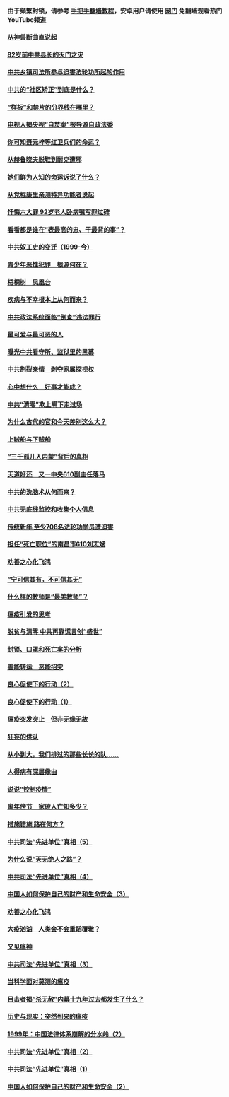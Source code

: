 #### 由于频繁封锁，请参考 [手把手翻墙教程](https://github.com/gfw-breaker/guides/wiki/)，安卓用户请使用 [网门](https://github.com/gfw-breaker/nogfw/blob/master/dl.md?t=04140101) 免翻墙观看热门YouTube频道 

#### [从神兽断曲直说起](../pages/19/423201.md?t=04140101) 

#### [82岁前中共县长的灭门之灾](../pages/19/423055.md?t=04140101) 

#### [中共乡镇司法所参与迫害法轮功所起的作用](../pages/19/423064.md?t=04140101) 

#### [中共的“社区矫正”到底是什么？](../pages/19/422870.md?t=04140101) 

#### [“样板”和禁片的分界线在哪里？](../pages/19/422704.md?t=04140101) 

#### [电视人揭央视“自焚案”报导源自政法委](../pages/19/422770.md?t=04140101) 

#### [你可知聂元梓等红卫兵们的命运？](../pages/19/422848.md?t=04140101) 

#### [从赫鲁晓夫脱鞋到耐克遭邪](../pages/19/422826.md?t=04140101) 

#### [她们鲜为人知的命运诉说了什么？](../pages/19/422754.md?t=04140101) 

#### [从党棍康生亲测特异功能者说起](../pages/19/422657.md?t=04140101) 

#### [忏悔六大罪 92岁老人卧病嘱写罪过碑](../pages/19/422750.md?t=04140101) 

#### [看看都是谁在“表最高的忠、干最背的事”？](../pages/19/422703.md?t=04140101) 

#### [中共奴工史的变迁（1999-今）](../pages/19/422656.md?t=04140101) 

#### [青少年恶性犯罪　根源何在？](../pages/19/422449.md?t=04140101) 

#### [梧桐树　凤凰台](../pages/19/422442.md?t=04140101) 

#### [疾病与不幸根本上从何而来？](../pages/19/422438.md?t=04140101) 

#### [中共政法系统面临“倒查”违法罪行](../pages/19/422497.md?t=04140101) 

#### [最可爱与最可恶的人](../pages/19/422448.md?t=04140101) 

#### [曝光中共看守所、监狱里的黑幕](../pages/19/422390.md?t=04140101) 

#### [中共割裂亲情　剥夺家属探视权](../pages/19/422364.md?t=04140101) 

#### [心中想什么　好事才能成？](../pages/19/422318.md?t=04140101) 

#### [中共“清零”欺上瞒下走过场](../pages/19/422306.md?t=04140101) 

#### [为什么古代的官和今天差别这么大？](../pages/19/422228.md?t=04140101) 

#### [上贼船与下贼船](../pages/19/422276.md?t=04140101) 

#### [“三千孤儿入内蒙”背后的真相](../pages/19/422229.md?t=04140101) 

#### [天道好还　又一中央610副主任落马](../pages/19/422155.md?t=04140101) 

#### [中共的洗脑术从何而来？](../pages/19/422154.md?t=04140101) 

#### [中共无底线监控和收集个人信息](../pages/19/422039.md?t=04140101) 

#### [传统新年 至少708名法轮功学员遭迫害](../pages/19/421946.md?t=04140101) 

#### [担任“死亡职位”的南昌市610刘志斌](../pages/19/421957.md?t=04140101) 

#### [劝善之心化飞鸿](../pages/19/421164.md?t=04140101) 

#### [“宁可信其有，不可信其无”](../pages/19/421691.md?t=04140101) 

#### [什么样的教师是“最美教师”？](../pages/19/421755.md?t=04140101) 

#### [瘟疫引发的思考](../pages/19/421594.md?t=04140101) 

#### [脱贫与清零 中共再靠谎言创“盛世”](../pages/19/421590.md?t=04140101) 

#### [封锁、口罩和死亡率的分析](../pages/19/421495.md?t=04140101) 

#### [善能转运　恶能招灾](../pages/19/421334.md?t=04140101) 

#### [良心促使下的行动（2）](../pages/19/421361.md?t=04140101) 

#### [良心促使下的行动（1）](../pages/19/421302.md?t=04140101) 

#### [瘟疫突发突止　但非无缘无故](../pages/19/421281.md?t=04140101) 

#### [狂妄的供认](../pages/19/421199.md?t=04140101) 

#### [从小到大，我们排过的那些长长的队……](../pages/19/421243.md?t=04140101) 

#### [人得病有深层缘由](../pages/19/420864.md?t=04140101) 

#### [说说“控制疫情”](../pages/19/420831.md?t=04140101) 

#### [离年傍节　家破人亡知多少？](../pages/19/420563.md?t=04140101) 

#### [措施错施  路在何方？](../pages/19/420076.md?t=04140101) 

#### [中共司法“先进单位”真相（5）](../pages/19/419453.md?t=04140101) 

#### [为什么说“天无绝人之路”？](../pages/19/419618.md?t=04140101) 

#### [中共司法“先进单位”真相（4）](../pages/19/419452.md?t=04140101) 

#### [中国人如何保护自己的财产和生命安全（3）](../pages/19/419405.md?t=04140101) 

#### [劝善之心化飞鸿](../pages/19/418758.md?t=04140101) 

#### [大疫汹汹　人类会不会重蹈覆辙？](../pages/19/419691.md?t=04140101) 

#### [又见瘟神](../pages/19/419225.md?t=04140101) 

#### [中共司法“先进单位”真相（3）](../pages/19/419451.md?t=04140101) 

#### [当科学面对莫测的瘟疫](../pages/19/419625.md?t=04140101) 

#### [目击者揭“杀无赦”内幕十九年过去都发生了什么？](../pages/19/419617.md?t=04140101) 

#### [历史与现实：突然到来的瘟疫](../pages/19/419619.md?t=04140101) 

#### [1999年：中国法律体系崩解的分水岭（2）](../pages/19/419455.md?t=04140101) 

#### [中共司法“先进单位”真相（2）](../pages/19/419450.md?t=04140101) 

#### [中共司法“先进单位”真相（1）](../pages/19/419449.md?t=04140101) 

#### [中国人如何保护自己的财产和生命安全（2）](../pages/19/419404.md?t=04140101) 

